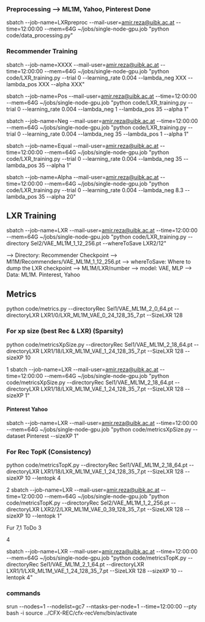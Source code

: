 ### Preprocessing --> ML1M, Yahoo, Pinterest Done
sbatch --job-name=LXRpreproc --mail-user=amir.reza@uibk.ac.at --time=12:00:00 --mem=64G ~/jobs/single-node-gpu.job "python code/data_processing.py"

### Recommender Training
sbatch --job-name=XXXX --mail-user=amir.reza@uibk.ac.at --time=12:00:00 --mem=64G ~/jobs/single-node-gpu.job "python code/LXR_training.py --trial 0 --learning_rate 0.004 --lambda_neg XXX --lambda_pos XXX --alpha XXX"


sbatch --job-name=Pos --mail-user=amir.reza@uibk.ac.at --time=12:00:00 --mem=64G ~/jobs/single-node-gpu.job "python code/LXR_training.py --trial 0 --learning_rate 0.004 --lambda_neg 1 --lambda_pos 35 --alpha 1"

sbatch --job-name=Neg --mail-user=amir.reza@uibk.ac.at --time=12:00:00 --mem=64G ~/jobs/single-node-gpu.job "python code/LXR_training.py --trial 0 --learning_rate 0.004 --lambda_neg 35 --lambda_pos 1 --alpha 1"

sbatch --job-name=Equal --mail-user=amir.reza@uibk.ac.at --time=12:00:00 --mem=64G ~/jobs/single-node-gpu.job "python code/LXR_training.py --trial 0 --learning_rate 0.004 --lambda_neg 35 --lambda_pos 35 --alpha 1"

sbatch --job-name=Alpha --mail-user=amir.reza@uibk.ac.at --time=12:00:00 --mem=64G ~/jobs/single-node-gpu.job "python code/LXR_training.py --trial 0 --learning_rate 0.004 --lambda_neg 8.3 --lambda_pos 35 --alpha 20"


## LXR Training  
sbatch --job-name=LXR --mail-user=amir.reza@uibk.ac.at --time=12:00:00 --mem=64G ~/jobs/single-node-gpu.job "python code/LXR_training.py --directory Sel2/VAE_ML1M_1_12_256.pt --whereToSave LXR2/12"

--> Directory: Recommender Checkpoint --> Ml1M/Recommenders/VAE_ML1M_1_12_256.pt
--> whereToSave: Where to dump the LXR checkpoint --> ML1M/LXR/number
--> model: VAE, MLP
--> Data: ML1M. Pinterest, Yahoo
 


## Metrics
python code/metrics.py --directoryRec Sel1/VAE_ML1M_2_0_64.pt --directoryLXR LXR1/0/LXR_ML1M_VAE_0_24_128_35_7.pt --SizeLXR 128

### For xp size (best Rec & LXR) (Sparsity)
python code/metricsXpSize.py --directoryRec Sel1/VAE_ML1M_2_18_64.pt --directoryLXR LXR1/18/LXR_ML1M_VAE_1_24_128_35_7.pt --SizeLXR 128 --sizeXP 10

1
sbatch --job-name=LXR --mail-user=amir.reza@uibk.ac.at --time=12:00:00 --mem=64G ~/jobs/single-node-gpu.job "python code/metricsXpSize.py --directoryRec Sel1/VAE_ML1M_2_18_64.pt --directoryLXR LXR1/18/LXR_ML1M_VAE_1_24_128_35_7.pt --SizeLXR 128 --sizeXP 1"

#### Pinterest Yahoo
sbatch --job-name=LXR --mail-user=amir.reza@uibk.ac.at --time=12:00:00 --mem=64G ~/jobs/single-node-gpu.job "python code/metricsXpSize.py --dataset Pinterest --sizeXP 1"



### For Rec TopK (Consistency)
python code/metricsTopK.py --directoryRec Sel1/VAE_ML1M_2_18_64.pt --directoryLXR LXR1/18/LXR_ML1M_VAE_1_24_128_35_7.pt --SizeLXR 128 --sizeXP 10 --lentopk 4

2
sbatch --job-name=LXR --mail-user=amir.reza@uibk.ac.at --time=12:00:00 --mem=64G ~/jobs/single-node-gpu.job "python code/metricsTopK.py --directoryRec Sel2/VAE_ML1M_1_2_256.pt --directoryLXR LXR2/2/LXR_ML1M_VAE_0_39_128_35_7.pt --SizeLXR 128 --sizeXP 10 --lentopk 1"



Fur 7,1 ToDo
3
<!-- sbatch --job-name=LXR --mail-user=amir.reza@uibk.ac.at --time=12:00:00 --mem=64G ~/jobs/single-node-gpu.job "python code/metricsTopK.py --directoryRec Sel1/VAE_ML1M_2_7_64.pt --directoryLXR LXR1/7/LXR_ML1M_VAE_1_24_128_35_7.pt --SizeLXR 128 --sizeXP 10 --lentopk 3"
sbatch --job-name=LXR --mail-user=amir.reza@uibk.ac.at --time=12:00:00 --mem=64G ~/jobs/single-node-gpu.job "python code/metricsTopK.py --directoryRec Sel1/VAE_ML1M_2_1_64.pt --directoryLXR LXR1/1/LXR_ML1M_VAE_1_24_128_35_7.pt --SizeLXR 128 --sizeXP 10 --lentopk 3" -->

4
<!-- sbatch --job-name=LXR --mail-user=amir.reza@uibk.ac.at --time=12:00:00 --mem=64G ~/jobs/single-node-gpu.job "python code/metricsTopK.py --directoryRec Sel1/VAE_ML1M_2_7_64.pt --directoryLXR LXR1/7/LXR_ML1M_VAE_1_24_128_35_7.pt --SizeLXR 128 --sizeXP 10 --lentopk 4" -->
sbatch --job-name=LXR --mail-user=amir.reza@uibk.ac.at --time=12:00:00 --mem=64G ~/jobs/single-node-gpu.job "python code/metricsTopK.py --directoryRec Sel1/VAE_ML1M_2_1_64.pt --directoryLXR LXR1/1/LXR_ML1M_VAE_1_24_128_35_7.pt --SizeLXR 128 --sizeXP 10 --lentopk 4"




### commands
srun --nodes=1 --nodelist=gc7 --ntasks-per-node=1 --time=12:00:00 --pty bash -i
source ../CFX-REC/cfx-recVenv/bin/activate